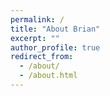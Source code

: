 ```yaml
---
permalink: /
title: "About Brian"
excerpt: ""
author_profile: true
redirect_from: 
  - /about/
  - /about.html
---
```



